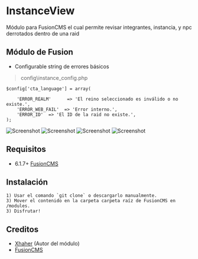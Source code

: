 # InstanceView
 
 Módulo para FusionCMS el cual permite revisar integrantes, instancia, y npc derrotados dentro de una raid
 
## Módulo de Fusion

* Configurable string de errores básicos

> config\instance_config.php

```
$config['cta_language'] = array(

    'ERROR_REALM'      => 'El reino seleccionado es inválido o no existe.',
    'ERROR_WEB_FAIL'  => 'Error interno.',
    'ERROR_ID'  => 'El ID de la raid no existe.',
);
```

![Screenshot](Menu.png)
![Screenshot](Screen1.png)
![Screenshot](Screen2.png)
![Screenshot](Screen3.png)

## Requisitos

* 6.1.7+ [FusionCMS](https://github.com/poszer/FusionCMS)

## Instalación 

```
1) Usar el comando `git clone` o descargarlo manualmente.
3) Mover el contenido en la carpeta carpeta raíz de FusionCMS en /modules.
3) Disfrutar!
```

## Creditos 

* [Xhaher](https://github.com/xhaher) (Autor del módulo)
* [FusionCMS](https://github.com/poszer/FusionCMS)

